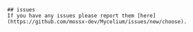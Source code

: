     ## issues
    If you have any issues please report them [here](https://github.com/mossx-dev/Mycelium/issues/new/choose).
